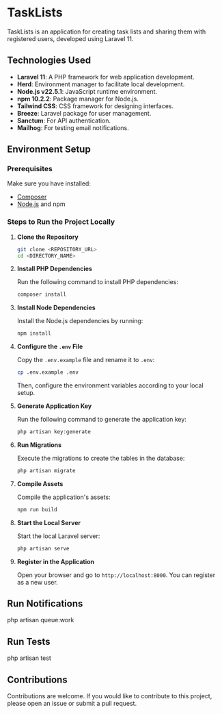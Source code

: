 # TaskLists

TaskLists is an application for creating task lists and sharing them with registered users, developed using Laravel 11.

## Technologies Used

- **Laravel 11**: A PHP framework for web application development.
- **Herd**: Environment manager to facilitate local development.
- **Node.js v22.5.1**: JavaScript runtime environment.
- **npm 10.2.2**: Package manager for Node.js.
- **Tailwind CSS**: CSS framework for designing interfaces.
- **Breeze**: Laravel package for user management.
- **Sanctum**: For API authentication.
- **Mailhog**: For testing email notifications.

## Environment Setup

### Prerequisites

Make sure you have installed:
- [Composer](https://getcomposer.org/)
- [Node.js](https://nodejs.org/) and npm

### Steps to Run the Project Locally

1. **Clone the Repository**

   ```bash
   git clone <REPOSITORY_URL>
   cd <DIRECTORY_NAME>
   ```

2. **Install PHP Dependencies**

   Run the following command to install PHP dependencies:

   ```bash
   composer install
   ```

3. **Install Node Dependencies**

   Install the Node.js dependencies by running:

   ```bash
   npm install
   ```

4. **Configure the `.env` File**

   Copy the `.env.example` file and rename it to `.env`:

   ```bash
   cp .env.example .env
   ```

   Then, configure the environment variables according to your local setup.

5. **Generate Application Key**

   Run the following command to generate the application key:

   ```bash
   php artisan key:generate
   ```

6. **Run Migrations**

   Execute the migrations to create the tables in the database:

   ```bash
   php artisan migrate
   ```

7. **Compile Assets**

   Compile the application's assets:

   ```bash
   npm run build
   ```

8. **Start the Local Server**

   Start the local Laravel server:

   ```bash
   php artisan serve
   ```

9. **Register in the Application**

   Open your browser and go to `http://localhost:8000`. You can register as a new user.

## Run Notifications
php artisan queue:work

## Run Tests
php artisan test

## Contributions

Contributions are welcome. If you would like to contribute to this project, please open an issue or submit a pull request.


